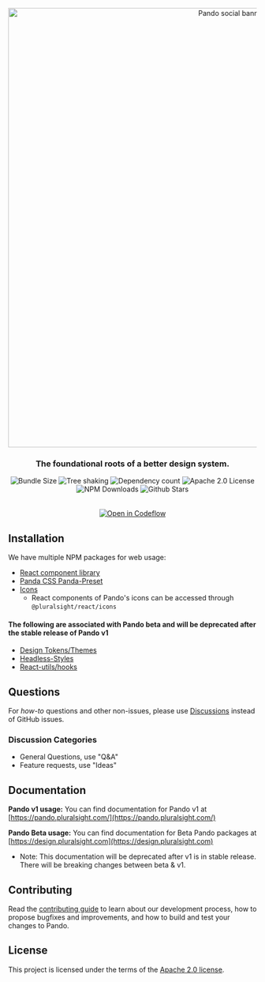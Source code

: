 <p align="center">
  <img width="890" alt="Pando social banner" src="https://user-images.githubusercontent.com/4819738/211405929-1988b6d5-b3b6-461f-bd47-2276ee8e1020.png">
</p>

<h3 align="center">
  The foundational roots of a better design system.
</h3>

<p align="center">
  <img alt="Bundle Size" src="https://badgen.net/bundlephobia/min/@pluralsight/headless-styles"/>
  <img alt="Tree shaking" src="https://badgen.net/bundlephobia/tree-shaking/@pluralsight/headless-styles"/>
  <img alt="Dependency count" src="https://badgen.net/bundlephobia/dependency-count/@pluralsight/headless-styles"/>
  <img alt="Apache 2.0 License" src="https://img.shields.io/github/license/pluralsight/pando"/>
  <img alt="NPM Downloads" src="https://img.shields.io/npm/dm/@pluralsight/headless-styles.svg?style=flat"/>
  <img alt="Github Stars" src="https://badgen.net/github/stars/pluralsight/pando" />
</p>

<p align="center" style="margin-top: 2rem;">
  <a href="https://pr.new/@pluralsight/pando">
  <img
    alt="Open in Codeflow"
    src="https://developer.stackblitz.com/img/open_in_codeflow.svg"
  />
</a>

</p>

## Installation

We have multiple NPM packages for web usage:

- [React component library](https://github.com/pluralsight/pando/tree/main/packages/react)
- [Panda CSS Panda-Preset](https://github.com/pluralsight/pando/tree/main/packages/panda-preset)
- [Icons](https://www.npmjs.com/package/@pluralsight/icons)
  - React components of Pando's icons can be accessed through `@pluralsight/react/icons`

#### The following are associated with Pando beta and will be deprecated after the stable release of Pando v1

- [Design Tokens/Themes](https://www.npmjs.com/package/@pluralsight/design-tokens)
- [Headless-Styles](https://www.npmjs.com/package/@pluralsight/headless-styles)
- [React-utils/hooks](https://www.npmjs.com/package/@pluralsight/react-utils)

## Questions

For _how-to_ questions and other non-issues,
please use [Discussions](https://github.com/pluralsight/pando/discussions) instead of GitHub issues.

### Discussion Categories

- General Questions, use "Q&A"
- Feature requests, use "Ideas"

## Documentation

**Pando v1 usage:** You can find documentation for Pando v1 at [https://pando.pluralsight.com/](https://pando.pluralsight.com/)

**Pando Beta usage:** You can find documentation for Beta Pando packages at [https://design.pluralsight.com](https://design.pluralsight.com)

- Note: This documentation will be deprecated after v1 is in stable release. There will be breaking changes between beta & v1.

## Contributing

Read the [contributing guide](/CONTRIBUTING.md) to learn about our development process, how to propose bugfixes and improvements, and how to build and test your changes to Pando.

## License

This project is licensed under the terms of the
[Apache 2.0 license](/LICENSE).
